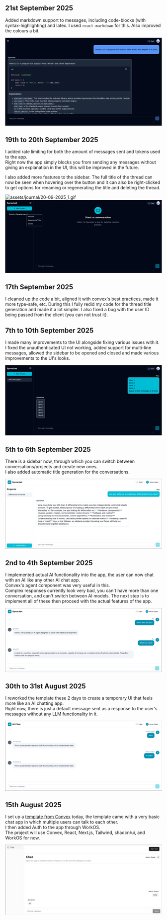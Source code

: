 ## 21st September 2025

Added markdown support to messages, including code-blocks (with syntax-highlighting) and latex. I used `react-markdown` for this.
Also improved the colours a bit.

![assets/journal/21-09-2025_1.png](assets/journal/21-09-2025_1.png)

## 19th to 20th September 2025

I added rate limiting for both the amount of messages sent and tokens used to the app.<br>
Right now the app simply blocks you from sending any messages without giving an explanation in the UI, this will be improved in the future.

I also added more features to the sidebar. The full title of the thread can now be seen when hovering over the button and it can also be right-clicked to get options for renaming or regenerating the title and deleting the thread.

![assets/journal/20-09-2025_1.gif](assets/journal/20-09-2025_1.gif)
![assets/journal/20-09-2025_2.png](assets/journal/20-09-2025_2.png)

## 17th September 2025

I cleaned up the code a bit, aligned it with convex's best practices, made it more type-safe, etc.
During this I fully redid my code for the thread title generation and made it a lot simpler.
I also fixed a bug with the user ID being passed from the client (you can not trust it).

## 7th to 10th September 2025

I made many improvements to the UI alongside fixing various issues with it.<br>
I fixed the unauthenticated UI not working, added support for multi-line messages, allowed the sidebar to be opened and closed and made various improvements to the UI's looks.

![assets/journal/10-09-2025_1.png](assets/journal/10-09-2025_1.png)

## 5th to 6th September 2025

There is a sidebar now, through which you can switch between conversations/projects and create new ones.<br>
I also added automatic title generation for the conversations.

![assets/journal/06-09-2025_1.png](assets/journal/06-09-2025_1.png)

## 2nd to 4th September 2025

I implemented actual AI functionality into the app, the user can now chat with an AI like any other AI chat app.<br>
Convex's agent component was very useful in this.<br>
Complex responses currently look very bad, you can't have more than one conversation, and can't switch between AI models.
The next step is to implement all of these then proceed with the actual features of the app.

![assets/journal/04-09-2025_1.png](assets/journal/04-09-2025_1.png)

## 30th to 31st August 2025

I reworked the template these 2 days to create a temporary UI that feels more like an AI chatting app.<br>
Right now, there is just a default message sent as a response to the user's messages without any LLM functionality in it.

![assets/journal/31-08-2025_1.png](assets/journal/31-08-2025_1.png)

## 15th August 2025

I set up a [template from Convex](https://github.com/get-convex/templates/tree/main/template-nextjs-shadcn) today, the template came with a very basic chat app in which multiple users can talk to each other.<br>
I then added Auth to the app through WorkOS.<br>
The project will use Convex, React, Next.js, Tailwind, shadcn/ui, and WorkOS for now.

![assets/journal/15-08-2025_1.png](assets/journal/15-08-2025_1.png)
